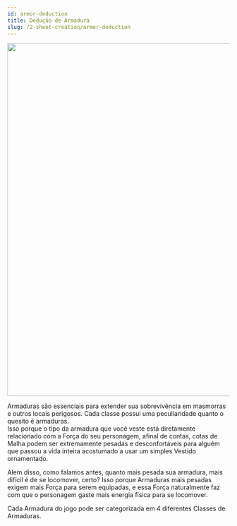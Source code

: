 ```yaml
---
id: armor-deduction
title: Dedução de Armadura
slug: /2-sheet-creation/armor-deduction
---
```


<img src="https://fabulas-e-goblins-book.s3-us-west-2.amazonaws.com/criando-seu-personagem/deducao-da-armadura-01.png" width="800"/>

Armaduras são essenciais para extender sua sobrevivência em masmorras e outros locais perigosos. Cada classe possui uma peculiaridade quanto o quesito é armaduras.<br/>
Isso porque o tipo da armadura que você veste está diretamente relacionado com a Força do seu personagem, afinal de contas, cotas de Malha podem ser extremamente pesadas e desconfortáveis para alguém que passou a vida inteira acostumado a usar um simples Vestido ornamentado.

Alem disso, como falamos antes, quanto mais pesada sua armadura, mais difícil é de se locomover, certo? Isso porque Armaduras mais pesadas exigem mais Força para serem equipadas, e essa Força naturalmente faz com que o personagem gaste mais energia física para se locomover.

Cada Armadura do jogo pode ser categorizada em 4 diferentes Classes de Armaduras.
